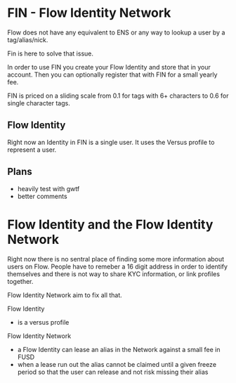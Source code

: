 # FIN - Flow Identity Network

Flow does not have any equivalent to ENS or any way to lookup a user by a tag/alias/nick. 

Fin is here to solve that issue. 

In order to use FIN you create your Flow Identity and store that in your account. Then you can optionally register that with FIN for a small yearly fee. 

FIN is priced on a sliding scale from 0.1 for tags with 6+ characters to 0.6 for single character tags.

## Flow Identity

Right now an Identity in FIN is a single user.  It uses the Versus profile to represent a user.


## Plans

 - heavily test with gwtf
 - better comments


# Flow Identity and the Flow Identity Network

Right now there is no sentral place of finding some more information about users on Flow. People have to remeber a 16 digit address in order to identify themselves and there is not way to share KYC information, or link profiles together.

Flow Identity Network aim to fix all that.

Flow Identity
 - is a versus profile

Flow Identity Network
 - a Flow Identity can lease an alias in the Network against a small fee in FUSD
  - when a lease run out the alias cannot be claimed until a given freeze period so that the user can release and not risk missing their alias
	
